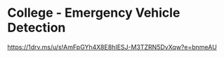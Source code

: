 # College - Emergency Vehicle Detection

https://1drv.ms/u/s!AmFpGYh4X8E8hIESJ-M3TZRN5DvXqw?e=bnmeAU
